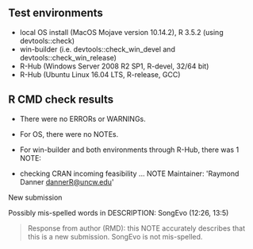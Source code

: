 ## Test environments
* local OS install (MacOS Mojave version 10.14.2), R 3.5.2 (using devtools::check)
* win-builder (i.e. devtools::check_win_devel and devtools::check_win_release)
* R-Hub (Windows Server 2008 R2 SP1, R-devel, 32/64 bit)
* R-Hub (Ubuntu Linux 16.04 LTS, R-release, GCC)

## R CMD check results
* There were no ERRORs or WARNINGs.
* For OS, there were no NOTEs. 
* For win-builder and both environments through R-Hub, there was 1 NOTE:

* checking CRAN incoming feasibility ... NOTE
Maintainer: 'Raymond Danner <dannerR@uncw.edu>'

New submission

Possibly mis-spelled words in DESCRIPTION:
  SongEvo (12:26, 13:5)
  
>Response from author (RMD): this NOTE accurately describes that this is a new submission.  SongEvo is not mis-spelled.
